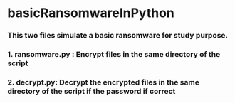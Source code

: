 # basicRansomwareInPython

### This two files simulate a basic ransomware for study purpose.

### 1. ransomware.py : Encrypt files in the same directory of the script
### 2. decrypt.py: Decrypt the encrypted files in the same directory of the script if the password if correct
